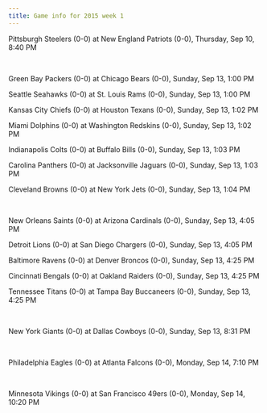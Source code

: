 ```yaml
---
title: Game info for 2015 week 1
---
```

Pittsburgh Steelers (0-0) at New England Patriots (0-0), Thursday, Sep 10, 8:40 PM


<br/>

Green Bay Packers (0-0) at Chicago Bears (0-0), Sunday, Sep 13, 1:00 PM

Seattle Seahawks (0-0) at St. Louis Rams (0-0), Sunday, Sep 13, 1:00 PM

Kansas City Chiefs (0-0) at Houston Texans (0-0), Sunday, Sep 13, 1:02 PM

Miami Dolphins (0-0) at Washington Redskins (0-0), Sunday, Sep 13, 1:02 PM

Indianapolis Colts (0-0) at Buffalo Bills (0-0), Sunday, Sep 13, 1:03 PM

Carolina Panthers (0-0) at Jacksonville Jaguars (0-0), Sunday, Sep 13, 1:03 PM

Cleveland Browns (0-0) at New York Jets (0-0), Sunday, Sep 13, 1:04 PM


<br/>

New Orleans Saints (0-0) at Arizona Cardinals (0-0), Sunday, Sep 13, 4:05 PM

Detroit Lions (0-0) at San Diego Chargers (0-0), Sunday, Sep 13, 4:05 PM

Baltimore Ravens (0-0) at Denver Broncos (0-0), Sunday, Sep 13, 4:25 PM

Cincinnati Bengals (0-0) at Oakland Raiders (0-0), Sunday, Sep 13, 4:25 PM

Tennessee Titans (0-0) at Tampa Bay Buccaneers (0-0), Sunday, Sep 13, 4:25 PM


<br/>

New York Giants (0-0) at Dallas Cowboys (0-0), Sunday, Sep 13, 8:31 PM


<br/>

Philadelphia Eagles (0-0) at Atlanta Falcons (0-0), Monday, Sep 14, 7:10 PM


<br/>

Minnesota Vikings (0-0) at San Francisco 49ers (0-0), Monday, Sep 14, 10:20 PM

